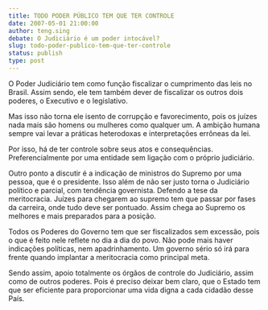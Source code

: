 ```yaml
---
title: TODO PODER PÚBLICO TEM QUE TER CONTROLE
date: 2007-05-01 21:00:00
author: teng.sing
debate: O Judiciário é um poder intocável?
slug: todo-poder-publico-tem-que-ter-controle
status: publish 
type: post
---
```


O Poder Judiciário tem como função fiscalizar o cumprimento das leis no Brasil. Assim sendo, ele tem também dever de fiscalizar os outros dois poderes, o Executivo e o legislativo.  

Mas isso não torna ele isento de corrupção e favorecimento, pois os juízes nada mais são homens ou mulheres como qualquer um. A ambição humana sempre vai levar a práticas heterodoxas e interpretações errôneas da lei.  

Por isso, há de ter controle sobre seus atos e consequências. Preferencialmente por uma entidade sem ligação com o próprio judiciário.  

Outro ponto a discutir é a indicação de ministros do Supremo por uma pessoa, que é o presidente. Isso além de não ser justo torna o Judiciário político e parcial, com tendência governista. Defendo a tese da meritocracia. Juízes para chegarem ao supremo tem que passar por fases da carreira, onde tudo deve ser pontuado. Assim chega ao Supremo os melhores e mais preparados para a posição.   

Todos os Poderes do Governo tem que ser fiscalizados sem excessão, pois o que é feito nele reflete no dia a dia do povo. Não pode mais haver indicações políticas, nem apadrinhamento. Um governo sério só irá para frente quando implantar a meritocracia como principal meta.  

Sendo assim, apoio totalmente os órgãos de controle do Judiciário, assim como de outros poderes. Pois é preciso deixar bem claro, que o Estado tem que ser eficiente para proporcionar uma vida digna a cada cidadão desse País.
